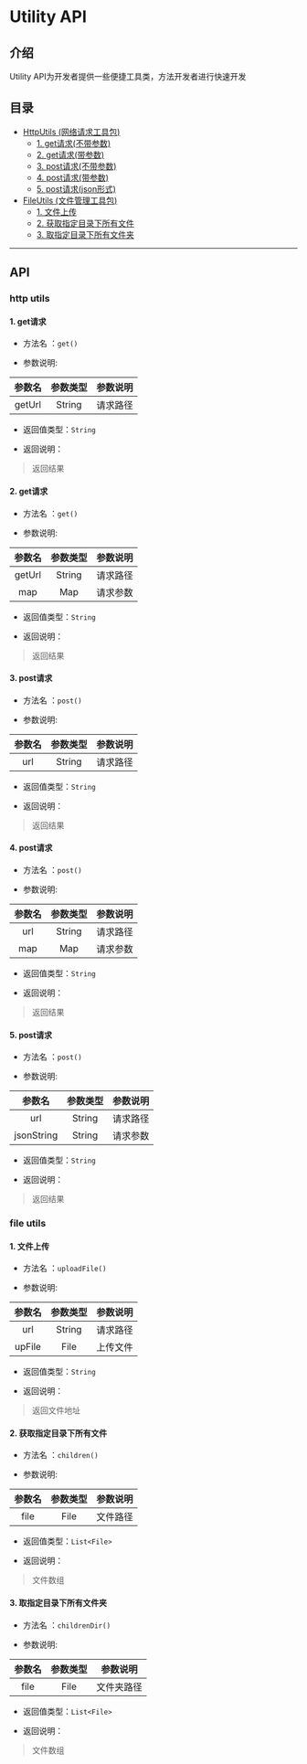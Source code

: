 ﻿# Utility API


## **介绍**

Utility API为开发者提供一些便捷工具类，方法开发者进行快速开发

##  **目录**

- [HttpUtils (网络请求工具包)](#http-utils)
    - [1. get请求(不带参数)](#1-get请求)
    - [2. get请求(带参数)](#2-get请求)
    - [3. post请求(不带参数)](#3-post请求)
    - [4. post请求(带参数)](#4-post请求)
    - [5. post请求(json形式)](#5-post请求)
- [FileUtils (文件管理工具包)](#file-utils)
    - [1. 文件上传](#1-文件上传)
    - [2. 获取指定目录下所有文件](#2-获取指定目录下所有文件)
    - [3. 取指定目录下所有文件夹](#3-取指定目录下所有文件夹)

----------

##  **API**

###    http utils

####   1. get请求

-   方法名 ：`get()`

-   参数说明:

| 参数名 | 参数类型 | 参数说明|
| :----:| :----:  | :----:  |
| getUrl | String  | 请求路径|


-   返回值类型：`String`

-   返回说明：

>   返回结果

####   2. get请求

-   方法名 ：`get()`

-   参数说明:

| 参数名 | 参数类型 | 参数说明|
| :----:| :----:  | :----:  |
| getUrl | String  | 请求路径|
| map | Map  | 请求参数|


-   返回值类型：`String`

-   返回说明：

>   返回结果

####   3. post请求

-   方法名 ：`post()`

-   参数说明:

| 参数名 | 参数类型 | 参数说明|
| :----:| :----:  | :----:  |
| url | String  | 请求路径|


-   返回值类型：`String`

-   返回说明：

>   返回结果

####   4. post请求

-   方法名 ：`post()`

-   参数说明:

| 参数名 | 参数类型 | 参数说明|
| :----:| :----:  | :----:  |
| url | String  | 请求路径|
| map | Map  | 请求参数|

-   返回值类型：`String`

-   返回说明：

>   返回结果

####   5. post请求

-   方法名 ：`post()`

-   参数说明:

| 参数名 | 参数类型 | 参数说明|
| :----:| :----:  | :----:  |
| url | String  | 请求路径|
| jsonString | String  | 请求参数|


-   返回值类型：`String`

-   返回说明：

>   返回结果


###    file utils


####   1. 文件上传

-   方法名 ：`uploadFile()`

-   参数说明:

| 参数名 | 参数类型 | 参数说明|
| :----:| :----:  | :----:  |
| url | String  | 请求路径|
| upFile | File  | 上传文件|


-   返回值类型：`String`

-   返回说明： 

>   返回文件地址

####   2. 获取指定目录下所有文件

-   方法名 ：`children()`

-   参数说明:

| 参数名 | 参数类型 | 参数说明|
| :----:| :----:  | :----:  |
| file | File  | 文件路径|


-   返回值类型：`List<File>`

-   返回说明：

>   文件数组

####   3. 取指定目录下所有文件夹

-   方法名 ：`childrenDir()`

-   参数说明:

| 参数名 | 参数类型 | 参数说明|
| :----:| :----:  | :----:  |
| file | File  | 文件夹路径|


-   返回值类型：`List<File>`

-   返回说明：

>   文件数组





